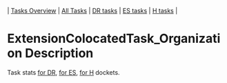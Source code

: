 | [Tasks Overview](../tasks-overview.md) | [All Tasks](../alltasks.md) | [DR tasks](../docket-DR/tasklist.md) | [ES tasks](../docket-ES/tasklist.md) | [H tasks](../docket-H/tasklist.md) |

# ExtensionColocatedTask_Organization Description

Task stats [for DR](../docket-DR/ExtensionColocatedTask_Organization.md), [for ES](../docket-ES/ExtensionColocatedTask_Organization.md), [for H](../docket-H/ExtensionColocatedTask_Organization.md) dockets.

